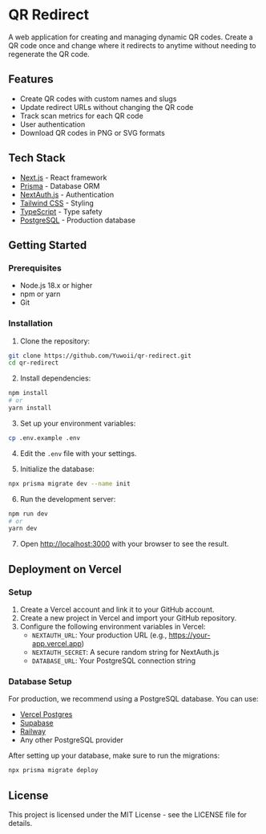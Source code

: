 # QR Redirect

A web application for creating and managing dynamic QR codes. Create a QR code once and change where it redirects to anytime without needing to regenerate the QR code.

## Features

- Create QR codes with custom names and slugs
- Update redirect URLs without changing the QR code
- Track scan metrics for each QR code
- User authentication
- Download QR codes in PNG or SVG formats

## Tech Stack

- [Next.js](https://nextjs.org) - React framework
- [Prisma](https://prisma.io) - Database ORM
- [NextAuth.js](https://next-auth.js.org) - Authentication
- [Tailwind CSS](https://tailwindcss.com) - Styling
- [TypeScript](https://www.typescriptlang.org) - Type safety
- [PostgreSQL](https://www.postgresql.org) - Production database

## Getting Started

### Prerequisites

- Node.js 18.x or higher
- npm or yarn
- Git

### Installation

1. Clone the repository:

```bash
git clone https://github.com/Yuwoii/qr-redirect.git
cd qr-redirect
```

2. Install dependencies:

```bash
npm install
# or
yarn install
```

3. Set up your environment variables:

```bash
cp .env.example .env
```

4. Edit the `.env` file with your settings.

5. Initialize the database:

```bash
npx prisma migrate dev --name init
```

6. Run the development server:

```bash
npm run dev
# or
yarn dev
```

7. Open [http://localhost:3000](http://localhost:3000) with your browser to see the result.

## Deployment on Vercel

### Setup

1. Create a Vercel account and link it to your GitHub account.
2. Create a new project in Vercel and import your GitHub repository.
3. Configure the following environment variables in Vercel:
   - `NEXTAUTH_URL`: Your production URL (e.g., https://your-app.vercel.app)
   - `NEXTAUTH_SECRET`: A secure random string for NextAuth.js
   - `DATABASE_URL`: Your PostgreSQL connection string

### Database Setup

For production, we recommend using a PostgreSQL database. You can use:

- [Vercel Postgres](https://vercel.com/docs/storage/vercel-postgres)
- [Supabase](https://supabase.com/)
- [Railway](https://railway.app/)
- Any other PostgreSQL provider

After setting up your database, make sure to run the migrations:

```bash
npx prisma migrate deploy
```

## License

This project is licensed under the MIT License - see the LICENSE file for details.
